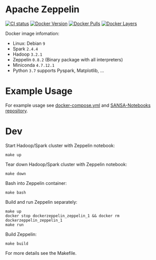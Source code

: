 # Apache Zeppelin

[![CI status](https://github.com/nvtienanh/docker-zeppelin/workflows/CI/badge.svg?branch=0.8.2-debian)](https://github.com/nvtienanh/docker-zeppelin/actions?query=branch%3A+branch%3A0.8.2-debian++)
[![Docker Version](https://images.microbadger.com/badges/version/nvtienanh/zeppelin:0.8.2-debian.svg)](https://hub.docker.com/r/nvtienanh/zeppelin/)
[![Docker Pulls](https://img.shields.io/docker/pulls/nvtienanh/zeppelin)](https://hub.docker.com/r/nvtienanh/zeppelin/)
[![Docker Layers](https://img.shields.io/microbadger/layers/nvtienanh/zeppelin/0.8.2-debian)](https://hub.docker.com/r/nvtienanh/zeppelin/)

Docker image infomation:
* Linux: Debian `9`
* Spark `2.4.4`
* Hadoop `3.2.1`
* Zeppelin `0.8.2` (Binary package with all interpreters)
* Miniconda `4.7.12.1`
* Python `3.7` supports Pyspark, Matplotlib, ...

# Example Usage

For example usage see [docker-compose.yml](./docker-compose.yml) and [SANSA-Notebooks repository](https://github.com/SANSA-Stack/SANSA-Notebooks).

# Dev
Start Hadoop/Spark cluster with Zeppelin notebook:
```
make up
```
Tear down Hadoop/Spark cluster with Zeppelin notebook:
```
make down
```
Bash into Zeppelin container:
```
make bash
```
Build and run Zeppelin separately:
```
make up
docker stop dockerzeppelin_zeppelin_1 && docker rm dockerzeppelin_zeppelin_1
make run
```
Build Zeppelin:
```
make build
```
For more details see the Makefile.
